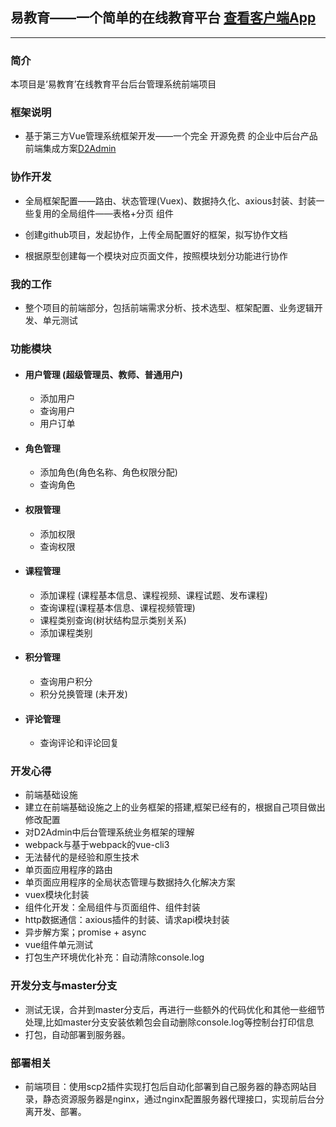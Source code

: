 <!--
 * @Description: 
 * @version: 
 * @Author: lxw
 * @Date: 2020-03-25 15:48:53
 * @LastEditors: lxw
 * @LastEditTime: 2020-06-20 23:21:32
--> 
## 易教育——一个简单的在线教育平台 [查看客户端App](http://47.103.223.248:8095/showpageTemplate/)

--- 

### 简介
 本项目是‘易教育’在线教育平台后台管理系统前端项目

### 框架说明
- 基于第三方Vue管理系统框架开发——一个完全 开源免费 的企业中后台产品前端集成方案[D2Admin](https://github.com/d2-projects/d2-admin)

### 协作开发
- 全局框架配置——路由、状态管理(Vuex)、数据持久化、axious封装、封装一些复用的全局组件——表格+分页 组件

- 创建github项目，发起协作，上传全局配置好的框架，拟写协作文档

- 根据原型创建每一个模块对应页面文件，按照模块划分功能进行协作



### 我的工作
- 整个项目的前端部分，包括前端需求分析、技术选型、框架配置、业务逻辑开发、单元测试

### 功能模块
- #### 用户管理 (超级管理员、教师、普通用户)
   - 添加用户
   - 查询用户
   - 用户订单
- #### 角色管理
   - 添加角色(角色名称、角色权限分配)
   - 查询角色
- #### 权限管理
   - 添加权限
   - 查询权限
- #### 课程管理
   - 添加课程 (课程基本信息、课程视频、课程试题、发布课程)
   - 查询课程(课程基本信息、课程视频管理)
   - 课程类别查询(树状结构显示类别关系)
   - 添加课程类别 
- #### 积分管理
   - 查询用户积分
   - 积分兑换管理 (未开发)
- #### 评论管理 
   - 查询评论和评论回复  


### 开发心得

 - 前端基础设施 
 - 建立在前端基础设施之上的业务框架的搭建,框架已经有的，根据自己项目做出修改配置
 - 对D2Admin中后台管理系统业务框架的理解
 - webpack与基于webpack的vue-cli3
 - 无法替代的是经验和原生技术
 - 单页面应用程序的路由
 - 单页面应用程序的全局状态管理与数据持久化解决方案
 - vuex模块化封装
 - 组件化开发：全局组件与页面组件、组件封装
 - http数据通信：axious插件的封装、请求api模块封装
 - 异步解方案；promise + async
 - vue组件单元测试
 - 打包生产环境优化补充：自动清除console.log


### 开发分支与master分支
- 测试无误，合并到master分支后，再进行一些额外的代码优化和其他一些细节处理,比如master分支安装依赖包会自动删除console.log等控制台打印信息
- 打包，自动部署到服务器。

### 部署相关
- 前端项目：使用scp2插件实现打包后自动化部署到自己服务器的静态网站目录，静态资源服务器是nginx，通过nginx配置服务器代理接口，实现前后台分离开发、部署。


